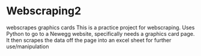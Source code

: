 # Webscraping2
webscrapes graphics cards
This is a practice project for webscraping.
Uses Python to go to a Newegg website, specifically needs a graphics card page.
It then scrapes the data off the page into an excel sheet for further use/manipulation
